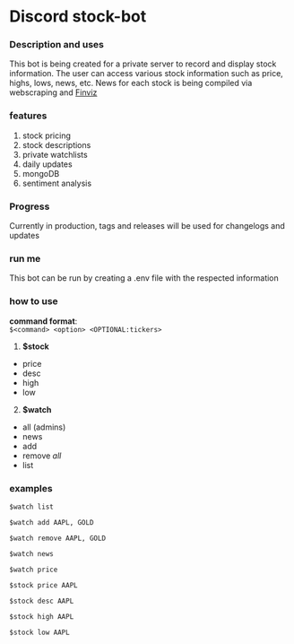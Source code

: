 # Discord stock-bot

### Description and uses
This bot is being created for a private server to record and display stock information. The user can access various stock information such as price, highs, lows, news, etc. News for each stock is being compiled via webscraping and [Finviz](https://finviz.com/)

### features
1. stock pricing
2. stock descriptions
3. private watchlists
4. daily updates
5. mongoDB
6. sentiment analysis

### Progress
Currently in production, tags and releases will be used for changelogs and updates

### run me
This bot can be run by creating a .env file with the respected information

### how to use
**command format**:\
```$<command> <option> <OPTIONAL:tickers>```
1. **$stock**
  - price
  - desc
  - high
  - low
2. **$watch**
  - all (admins)
  - news
  - add
  - remove *all*
  - list
  
### examples
```
$watch list
```
```
$watch add AAPL, GOLD
```
```
$watch remove AAPL, GOLD
```
```
$watch news
```
```
$watch price
```
```
$stock price AAPL
```
```
$stock desc AAPL
```
```
$stock high AAPL
```
```
$stock low AAPL
```
